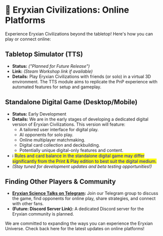 # 📎 Eryxian Civilizations: Online Platforms

Experience Eryxian Civilizations beyond the tabletop! Here's how you can play or connect online:

## Tabletop Simulator (TTS)

*   **Status:** *("Planned for Future Release")*
*   **Link:** *(Steam Workshop link if available)*
*   **Details:** Play Eryxian Civilizations with friends (or solo) in a virtual 3D environment. The TTS module aims to replicate the PnP experience with automated features for setup and gameplay.

## Standalone Digital Game (Desktop/Mobile)

*   **Status:** Early Development
*   **Details:** We are in the early stages of developing a dedicated digital version of Eryxian Civilizations. This version will feature:
    *   A tailored user interface for digital play.
    *   AI opponents for solo play.
    *   Online multiplayer matchmaking.
    *   Digital card collection and deckbuilding.
    *   Potentially unique digital-only features and content.
*   :information_source: <mark style="color:blue;">Rules and card balance in the standalone digital game may differ significantly from the Print & Play edition to best suit the digital medium.</mark>
*   *(Stay tuned for development updates and beta testing opportunities!)*

## Finding Other Players & Community

*   **[Eryxian Science Talks on Telegram](https://t.me/+tiszM2PilHU3NmI0):** Join our Telegram group to discuss the game, find opponents for online play, share strategies, and connect with other fans.
*   **(Future: Discord Server Link):** A dedicated Discord server for the Eryxian community is planned.

We are committed to expanding the ways you can experience the Eryxian Universe. Check back here for the latest updates on online platforms!

